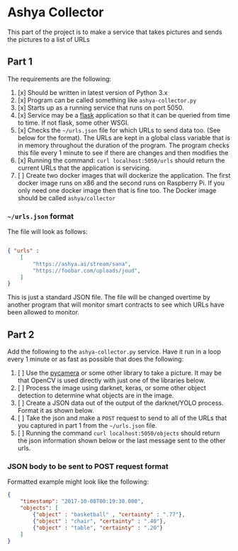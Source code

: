 # Ashya Collector

This part of the project is to make a service that takes pictures and sends the pictures to a list of URLs

## Part 1

The requirements are the following: 

1. [x] Should be written in latest version of Python 3.x
1. [x] Program can be called something like ```ashya-collector.py```
1. [x] Starts up as a running service that runs on port 5050.  
1. [x] Service may be a [flask](http://flask.pocoo.org/docs/0.12/python3/) application so that it can be queried from time to time. If not flask, some other WSGI.
1. [x] Checks the ```~/urls.json``` file for which URLs to send data too. (See below for the format).  The URLs are kept in a global class variable that is in memory throughout the duration of the program.  The program checks this file every 1 minute to see if there are changes and then modifies the 
1. [x] Running the command: ```curl localhost:5050/urls``` should return the current URLs that the application is servicing. 
1. [ ] Create two docker images that will dockerize the application.  The first docker image runs on x86 and the second runs on Raspberry Pi. If you only need one docker image then that is fine too.  The Docker image should be called ```ashya/collector``` 



### ```~/urls.json``` format

The file will look as follows: 

```json

{ "urls" : 
	[ 
		"https://ashya.ai/stream/sana", 
  		"https://foobar.com/uploads/joud",
    ]
}
```
This is just a standard JSON file.  The file will be changed overtime by another program that will monitor smart contracts to see which URLs have been allowed to monitor. 

## Part 2

Add the following to the ```ashya-collector.py``` service.  Have it run in a loop every 1 minute or as fast as possible that does the following:

1. [ ] Use the [pycamera](http://picamera.readthedocs.io/en/release-1.13/) or some other library to take a picture.  It may be that OpenCV is used directly with just one of the libraries below. 
1. [ ] Process the image using darknet, keras, or some other object detection to determine what objects are in the image. 
1. [ ] Create a JSON data out of the output of the darknet/YOLO process.  Format it as shown below. 
1. [ ] Take the json and make a ```POST``` request to send to all of the URLs that you captured in part 1 from the ```~/urls.json``` file. 
1. [ ] Running the command ```curl localhost:5050/objects``` should return the json information shown below or the last message sent to the other urls. 


### JSON body to be sent to POST request format

Formatted example might look like the following:

```json
{
	"timestamp": "2017-10-08T00:19:30.000",
	"objects": [
		{"object" : "basketball" , "certainty" : ".77"},
		{"object" : "chair", "certainty" : ".40"},
		{"object" : "table", "certainty" : ".20"}
	]
}
```
